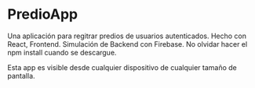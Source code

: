 # PredioApp

Una aplicación para regitrar predios de usuarios autenticados. Hecho con React, Frontend. 
Simulación de Backend con Firebase. No olvidar hacer el npm install cuando se descargue.

Esta app es visible desde cualquier dispositivo de cualquier tamaño de pantalla.

